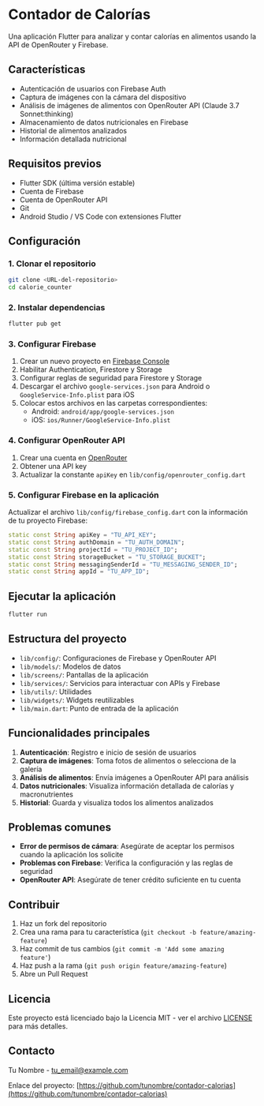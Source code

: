 # Contador de Calorías

Una aplicación Flutter para analizar y contar calorías en alimentos usando la API de OpenRouter y Firebase.

## Características

- Autenticación de usuarios con Firebase Auth
- Captura de imágenes con la cámara del dispositivo
- Análisis de imágenes de alimentos con OpenRouter API (Claude 3.7 Sonnet:thinking)
- Almacenamiento de datos nutricionales en Firebase
- Historial de alimentos analizados
- Información detallada nutricional

## Requisitos previos

- Flutter SDK (última versión estable)
- Cuenta de Firebase
- Cuenta de OpenRouter API
- Git
- Android Studio / VS Code con extensiones Flutter

## Configuración

### 1. Clonar el repositorio

```bash
git clone <URL-del-repositorio>
cd calorie_counter
```

### 2. Instalar dependencias

```bash
flutter pub get
```

### 3. Configurar Firebase

1. Crear un nuevo proyecto en [Firebase Console](https://console.firebase.google.com/)
2. Habilitar Authentication, Firestore y Storage
3. Configurar reglas de seguridad para Firestore y Storage
4. Descargar el archivo `google-services.json` para Android o `GoogleService-Info.plist` para iOS
5. Colocar estos archivos en las carpetas correspondientes:
   - Android: `android/app/google-services.json`
   - iOS: `ios/Runner/GoogleService-Info.plist`

### 4. Configurar OpenRouter API

1. Crear una cuenta en [OpenRouter](https://openrouter.ai/)
2. Obtener una API key
3. Actualizar la constante `apiKey` en `lib/config/openrouter_config.dart`

### 5. Configurar Firebase en la aplicación

Actualizar el archivo `lib/config/firebase_config.dart` con la información de tu proyecto Firebase:

```dart
static const String apiKey = "TU_API_KEY";
static const String authDomain = "TU_AUTH_DOMAIN";
static const String projectId = "TU_PROJECT_ID";
static const String storageBucket = "TU_STORAGE_BUCKET";
static const String messagingSenderId = "TU_MESSAGING_SENDER_ID";
static const String appId = "TU_APP_ID";
```

## Ejecutar la aplicación

```bash
flutter run
```

## Estructura del proyecto

- `lib/config/`: Configuraciones de Firebase y OpenRouter API
- `lib/models/`: Modelos de datos
- `lib/screens/`: Pantallas de la aplicación
- `lib/services/`: Servicios para interactuar con APIs y Firebase
- `lib/utils/`: Utilidades
- `lib/widgets/`: Widgets reutilizables
- `lib/main.dart`: Punto de entrada de la aplicación

## Funcionalidades principales

1. **Autenticación**: Registro e inicio de sesión de usuarios
2. **Captura de imágenes**: Toma fotos de alimentos o selecciona de la galería
3. **Análisis de alimentos**: Envía imágenes a OpenRouter API para análisis
4. **Datos nutricionales**: Visualiza información detallada de calorías y macronutrientes
5. **Historial**: Guarda y visualiza todos los alimentos analizados

## Problemas comunes

- **Error de permisos de cámara**: Asegúrate de aceptar los permisos cuando la aplicación los solicite
- **Problemas con Firebase**: Verifica la configuración y las reglas de seguridad
- **OpenRouter API**: Asegúrate de tener crédito suficiente en tu cuenta

## Contribuir

1. Haz un fork del repositorio
2. Crea una rama para tu característica (`git checkout -b feature/amazing-feature`)
3. Haz commit de tus cambios (`git commit -m 'Add some amazing feature'`)
4. Haz push a la rama (`git push origin feature/amazing-feature`)
5. Abre un Pull Request

## Licencia

Este proyecto está licenciado bajo la Licencia MIT - ver el archivo [LICENSE](LICENSE) para más detalles.

## Contacto

Tu Nombre - [tu_email@example.com](mailto:tu_email@example.com)

Enlace del proyecto: [https://github.com/tunombre/contador-calorias](https://github.com/tunombre/contador-calorias)
